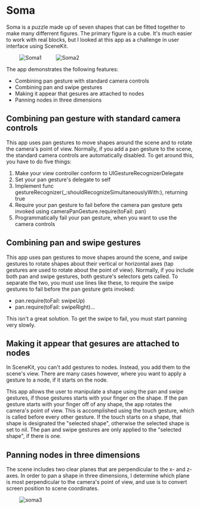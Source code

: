 # Soma

Soma is a puzzle made up of seven shapes that can be fitted together to make many differrent figures.  The primary
figure is a cube.  It's much easier to work with real blocks, but I looked at this app as a challenge in user interface
using SceneKit.

&nbsp;&nbsp;&nbsp;&nbsp;&nbsp;&nbsp;&nbsp;&nbsp;
![Soma1](https://github.com/InvaderZim62/Soma/assets/34785252/9ea5a03b-7907-4642-83c6-ea7226522c56)
&nbsp;&nbsp;&nbsp;&nbsp;&nbsp;&nbsp;&nbsp;&nbsp;
![Soma2](https://github.com/InvaderZim62/Soma/assets/34785252/2fd83193-fe01-4e16-b10d-a104a23b0384)

The app demonstrates the following features:
* Combining pan gesture with standard camera controls
* Combining pan and swipe gestures
* Making it appear that gesures are attached to nodes
* Panning nodes in three dimensions

## Combining pan gesture with standard camera controls

This app uses pan gestures to move shapes around the scene and to rotate the camera's
point of view.  Normally, if you add a pan gesture to the scene, the standard camera
controls are automatically disabled.  To get around this, you have to do five things:
1. Make your view controller conform to UIGestureRecognizerDelegate
2. Set your pan gesture's delegate to self
3. Implement func gestureRecognizer(_:shouldRecognizeSimultaneouslyWith:), returning true
4. Require your pan gesture to fail before the camera pan gesture gets invoked using cameraPanGesture.require(toFail: pan)
5. Programmatically fail your pan gesture, when you want to use the camera controls

## Combining pan and swipe gestures

This app uses pan gestures to move shapes around the scene, and swipe gestures to rotate
shapes about their vertical or horizontal axes (tap gestures are used to rotate about the
point of view).  Normally, if you include both pan and swipe gestures, both gesture's
selectors gets called.  To separate the two, you must use lines like these, to require
the swipe gestures to fail before the pan gesture gets invoked:
* pan.require(toFail: swipeUp)
* pan.require(toFail: swipeRight)...

This isn't a great solution.  To get the swipe to fail, you must start panning very slowly.

## Making it appear that gesures are attached to nodes

In SceneKit, you can't add gestures to nodes.  Instead, you add them to the scene's view.
There are many cases however, where you want to apply a gesture to a node, if it starts on
the node.

This app allows the user to manipulate a shape using the pan and swipe gestures, if those
gestures starts with your finger on the shape.  If the pan gesture starts with your finger
off of any shape, the app rotates the camera's point of view.  This is accomplished using
the touch gesture, which is called before every other gesture.  If the touch starts on a
shape, that shape is designated the "selected shape", otherwise the selected shape is set to
nil.  The pan and swipe gestures are only applied to the "selected shape", if there is one.

## Panning nodes in three dimensions

The scene includes two clear planes that are perpendicular to the x- and z-axes.  In order
to pan a shape in three dimensions, I determine which plane is most perpendicular to the
camera's point of view, and use is to convert screen position to scene coordinates.

&nbsp;&nbsp;&nbsp;&nbsp;&nbsp;&nbsp;&nbsp;&nbsp;
![soma3](https://github.com/InvaderZim62/Soma/assets/34785252/4bfd80e1-080c-44d8-a2c2-d26a1e08882a)
